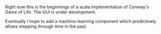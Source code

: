 Right now this is the beginnings of a scala implementation of Conway's Game of Life. The GUI is under development. 

Eventually I hope to add a machine-learning component which predictively allows stepping through time in the past.